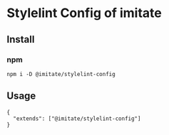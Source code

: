 # Stylelint Config of imitate
## Install
### npm
```
npm i -D @imitate/stylelint-config
```

## Usage
```
{
  "extends": ["@imitate/stylelint-config"]
}
```
